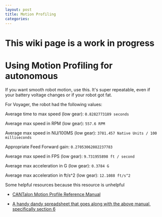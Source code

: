 ```yaml
---
layout: post
title: Motion Profiling
categories:
---
```

# This wiki page is a work in progress

# Using Motion Profiling for autonomous

If you want smooth robot motion, use this. It's super repeatable, even if your battery voltage changes or if your robot got fat.

For Voyager, the robot had the following values:

Average time to max speed (low gear): `0.8282773189 seconds`

Average max speed in RPM (low gear): `557.6 RPM`

Average max speed in NU/100MS (low gear): `3781.457 Native Units / 100 milliseconds`

Appropriate Feed Forward gain: `0.27053062082237783`

Average max speed in FPS (low gear): `9.731955898 ft / second`

Average max acceleration in G (low gear): `0.3784 G`

Average max acceleration in ft/s^2 (low gear): `12.1088 ft/s^2`

Some helpful resources because this resource is unhelpful

* [CANTalon Motion Profile Reference Manual](https://content.vexrobotics.com/vexpro/pdf/217-8080-Talon-SRX-Motion-Profile-Reference-Manual-20160119.pdf)

* [A handy dandy spreadsheet that goes along with the above manual, specifically section 6](https://github.com/CrossTheRoadElec/FRC-Examples/blob/master/Motion%20Profile%20Generator.xlsx)
